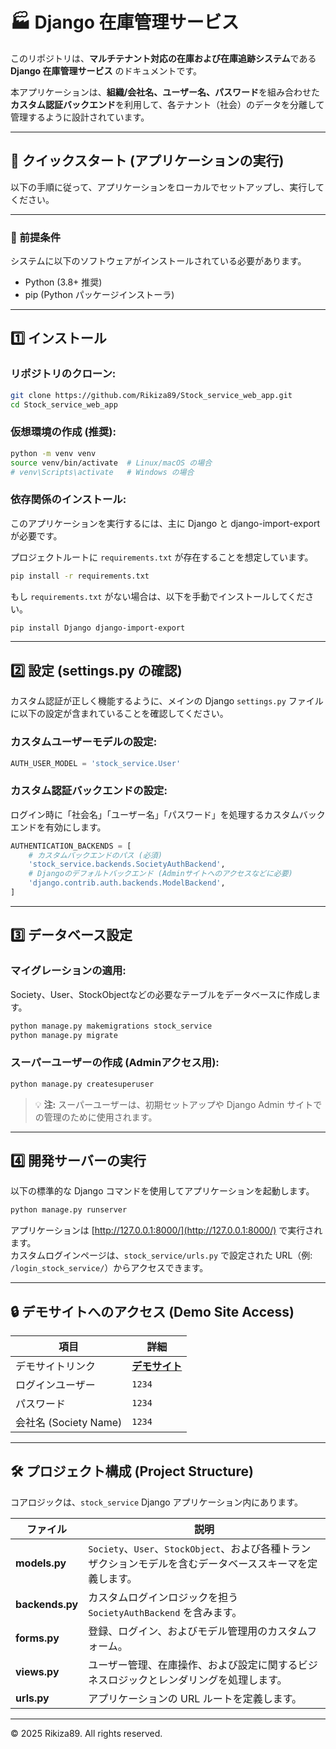 # 🏭 Django 在庫管理サービス 

このリポジトリは、**マルチテナント対応の在庫および在庫追跡システム**である **Django 在庫管理サービス** のドキュメントです。

本アプリケーションは、**組織/会社名、ユーザー名、パスワード**を組み合わせた**カスタム認証バックエンド**を利用して、各テナント（社会）のデータを分離して管理するように設計されています。

---

## 🚀 クイックスタート (アプリケーションの実行)

以下の手順に従って、アプリケーションをローカルでセットアップし、実行してください。

---

### 🧩 前提条件

システムに以下のソフトウェアがインストールされている必要があります。

- Python (3.8+ 推奨)
- pip (Python パッケージインストーラ)

---

## 1️⃣ インストール

### リポジトリのクローン:

```bash
git clone https://github.com/Rikiza89/Stock_service_web_app.git
cd Stock_service_web_app
```

### 仮想環境の作成 (推奨):

```bash
python -m venv venv
source venv/bin/activate  # Linux/macOS の場合
# venv\Scripts\activate   # Windows の場合
```

### 依存関係のインストール:

このアプリケーションを実行するには、主に Django と django-import-export が必要です。

プロジェクトルートに `requirements.txt` が存在することを想定しています。

```bash
pip install -r requirements.txt
```

もし `requirements.txt` がない場合は、以下を手動でインストールしてください。

```bash
pip install Django django-import-export
```

---

## 2️⃣ 設定 (settings.py の確認)

カスタム認証が正しく機能するように、メインの Django `settings.py` ファイルに以下の設定が含まれていることを確認してください。

### カスタムユーザーモデルの設定:

```python
AUTH_USER_MODEL = 'stock_service.User'
```

### カスタム認証バックエンドの設定:

ログイン時に「社会名」「ユーザー名」「パスワード」を処理するカスタムバックエンドを有効にします。

```python
AUTHENTICATION_BACKENDS = [
    # カスタムバックエンドのパス (必須)
    'stock_service.backends.SocietyAuthBackend',
    # Djangoのデフォルトバックエンド (Adminサイトへのアクセスなどに必要)
    'django.contrib.auth.backends.ModelBackend',
]
```

---

## 3️⃣ データベース設定

### マイグレーションの適用:

Society、User、StockObjectなどの必要なテーブルをデータベースに作成します。

```bash
python manage.py makemigrations stock_service
python manage.py migrate
```

### スーパーユーザーの作成 (Adminアクセス用):

```bash
python manage.py createsuperuser
```

> 💡 **注:** スーパーユーザーは、初期セットアップや Django Admin サイトでの管理のために使用されます。

---

## 4️⃣ 開発サーバーの実行

以下の標準的な Django コマンドを使用してアプリケーションを起動します。

```bash
python manage.py runserver
```

アプリケーションは [http://127.0.0.1:8000/](http://127.0.0.1:8000/) で実行されます。  
カスタムログインページは、`stock_service/urls.py` で設定された URL（例: `/login_stock_service/`）からアクセスできます。

---

## 🔒 デモサイトへのアクセス (Demo Site Access)

| 項目 | 詳細 |
|------|------|
| デモサイトリンク | **[デモサイト](https://rikiza.pythonanywhere.com/stock_service/login_stock_service/)** |
| ログインユーザー | `1234` |
| パスワード | `1234` |
| 会社名 (Society Name) | `1234` |

---

## 🛠 プロジェクト構成 (Project Structure)

コアロジックは、`stock_service` Django アプリケーション内にあります。

| ファイル | 説明 |
|-----------|------|
| **models.py** | `Society`、`User`、`StockObject`、および各種トランザクションモデルを含むデータベーススキーマを定義します。 |
| **backends.py** | カスタムログインロジックを担う `SocietyAuthBackend` を含みます。 |
| **forms.py** | 登録、ログイン、およびモデル管理用のカスタムフォーム。 |
| **views.py** | ユーザー管理、在庫操作、および設定に関するビジネスロジックとレンダリングを処理します。 |
| **urls.py** | アプリケーションの URL ルートを定義します。 |

---

© 2025 Rikiza89. All rights reserved.



